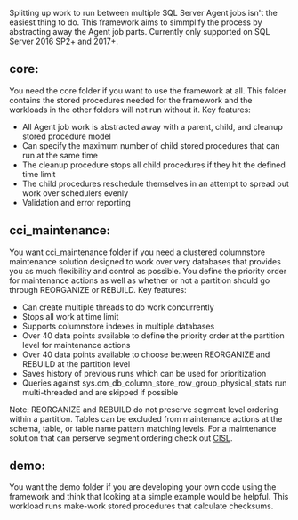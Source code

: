 Splitting up work to run between multiple SQL Server Agent jobs isn't the easiest thing to do. This framework aims to simmplify the process by abstracting away the Agent job parts. Currently only supported on SQL Server 2016 SP2+ and 2017+.

## core:

You need the core folder if you want to use the framework at all. This folder contains the stored procedures needed for the framework and the workloads in the other folders will not run without it. Key features:

* All Agent job work is abstracted away with a parent, child, and cleanup stored procedure model
* Can specify the maximum number of child stored procedures that can run at the same time
* The cleanup procedure stops all child procedures if they hit the defined time limit
* The child procedures reschedule themselves in an attempt to spread out work over schedulers evenly
* Validation and error reporting

## cci_maintenance:

You want cci_maintenance folder if you need a clustered columnstore maintenance solution designed to work over very databases that provides you as much flexibility and control as possible. You define the priority order for maintenance actions as well as whether or not a partition should go through REORGANIZE or REBUILD. Key features:

* Can create multiple threads to do work concurrently
* Stops all work at time limit
* Supports columnstore indexes in multiple databases
* Over 40 data points available to define the priority order at the partition level for maintenance actions
* Over 40 data points available to choose between REORGANIZE and REBUILD at the partition level
* Saves history of previous runs which can be used for prioritization
* Queries against sys.dm_db_column_store_row_group_physical_stats run multi-threaded and are skipped if possible

Note: REORGANIZE and REBUILD do not preserve segment level ordering within a partition. Tables can be excluded from maintenance actions at the schema, table, or table name pattern matching levels. For a maintenance solution that can perserve segment ordering check out [CISL](https://github.com/NikoNeugebauer/CISL).

## demo:

You want the demo folder if you are developing your own code using the framework and think that looking at a simple example would be helpful. This workload runs make-work stored procedures that calculate checksums.
